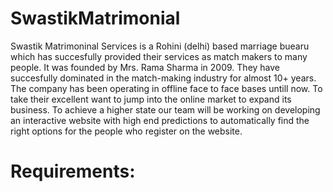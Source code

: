 # SwastikMatrimonial
Swastik Matrimoninal Services is a Rohini (delhi) based marriage buearu which has succesfully provided their services as match makers to many people. It was founded by Mrs. Rama Sharma in 2009. They have succesfully dominated in the match-making industry for almost 10+ years. The company has been operating in offline face to face bases untill now. To take their excellent  want to jump into the online market to expand its business. To achieve a higher state our team will be working on developing an interactive website with high end predictions to automatically find the right options for the people who register on the website.
# Requirements:
